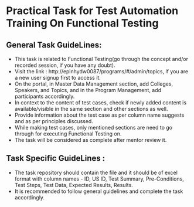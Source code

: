 # Practical Task for Test Automation Training On Functional Testing
 
## General Task GuideLines:
 
* This task is related to Functional Testing(go through the concept and/or recorded session, if you have any doubt).
* Visit the link : http://epinhydw0087/programs/#/admin/topics, if you are a new user signup first to access it.
* On the portal, in Master Data Management section, add Colleges, Speakers, and Topics, 
 and in the Program Management, add participants accordingly.
* In context to the content of test cases, check if newly added content is available/visible in the same section and other sections as well.
* Provide information about the test case as per column name suggests and as per principles discussed.
* While making test cases, only mentioned sections are need to go through for executing Functional Testing on.
* The task will be considered as complete after mentor review it.
 
## Task Specific GuideLines :
 
* The task repository should contain the file and it should be of excel format with column names - ID, US ID, Test Summary,
 Pre-Conditions, Test Steps, Test Data, Expected Results, Results.
* It is recommended to follow general guidelines and complete the task accordingly.